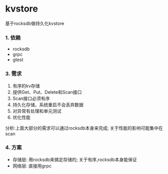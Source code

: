 # kvstore
基于rocksdb做持久化kvstore

### 1. 依赖

* rocksdb
* grpc
* gtest

### 3. 需求

   1. 有序的kv存储
   2. 提供Get、Put、Delete和Scan接口
   3. Scan接口必须有序
   4. 持久化存储，系统重启不会丢弃数据
   5. 对异常有处理和单元测试
   6. 优化性能

   分析:上面大部分的需求可以通过rocksdb本身来完成; 关于性能的影响可能集中在scan

### 4. 方案

   * 存储层: 用rocksdb来搞定存储的; 关于有序,rocksdb本身能保证
   * 网络层: 直接用grpc








